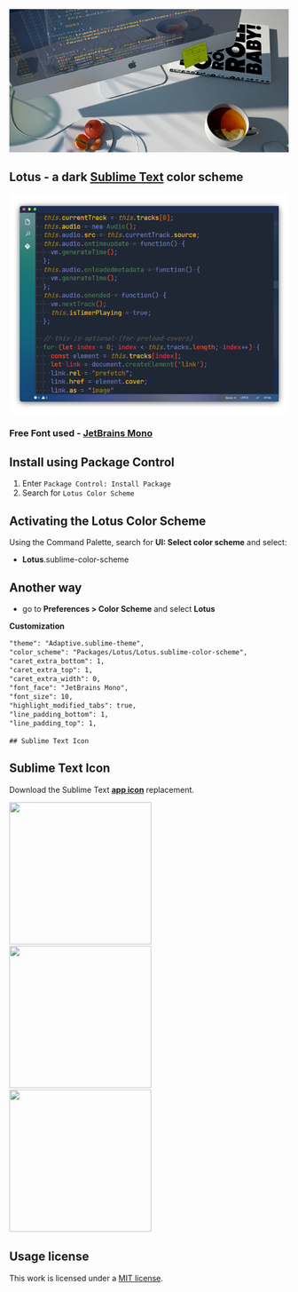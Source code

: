 <img src="img/top.jpg" >

## Lotus - a dark [Sublime Text](https://www.sublimetext.com) color scheme

<img src="img/look.png" >

### Free Font used - [JetBrains Mono](https://www.jetbrains.com/lp/mono/)

## Install using Package Control

1. Enter `Package Control: Install Package`
2. Search for `Lotus Color Scheme`

## Activating the Lotus Color Scheme

Using the Command Palette, search for **UI: Select color scheme** and select:

- **Lotus**.sublime-color-scheme

## Another way

- go to **Preferences > Color Scheme** and select **Lotus**

**Customization**

	"theme": "Adaptive.sublime-theme",
	"color_scheme": "Packages/Lotus/Lotus.sublime-color-scheme",	
	"caret_extra_bottom": 1,
	"caret_extra_top": 1,
	"caret_extra_width": 0,	
	"font_face": "JetBrains Mono",
	"font_size": 10,	
	"highlight_modified_tabs": true,
	"line_padding_bottom": 1,
	"line_padding_top": 1,
	
	## Sublime Text Icon	

## Sublime Text Icon	

Download the Sublime Text **[app icon](https://github.com/luxelego/sublime_icons)** replacement. 

[<img src="https://github.com/luxelego/sublime_icons/blob/main/png/st1.png" width="256" height="256">](https://github.com/luxelego/sublime_icons)  [<img src="https://github.com/luxelego/sublime_icons/blob/main/png/st2.png" width="256" height="256">](https://github.com/luxelego/sublime_icons)  [<img src="https://github.com/luxelego/sublime_icons/blob/main/png/st3.png" width="256" height="256">](https://github.com/luxelego/sublime_icons)

## Usage license

This work is licensed under a [MIT license](https://github.com/luxelego/lotus_color_scheme/blob/main/LICENSE).
